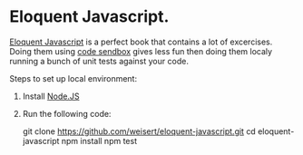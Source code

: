 # Eloquent Javascript.

[Eloquent Javascript](https://www.amazon.com/Eloquent-JavaScript-Modern-Introduction-Programming/dp/1593272820) is a perfect book that contains a lot of excercises. Doing them using [code sendbox](http://eloquentjavascript.net/code/) gives less fun then doing them localy running a bunch of unit tests against your code.

Steps to set up local environment:

1.   Install [Node.JS](https://nodejs.org/)
2.   Run the following code:

        git clone https://github.com/weisert/eloquent-javascript.git
        cd eloquent-javascript
        npm install
        npm test

